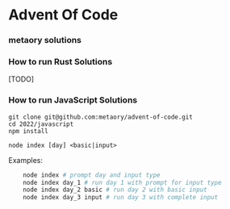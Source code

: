 # Advent Of Code

### metaory solutions

### How to run Rust Solutions

[TODO]

### How to run JavaScript Solutions

    git clone git@github.com:metaory/advent-of-code.git
    cd 2022/javascript
    npm install

    node index [day] <basic|input>

Examples:

```bash
    node index # prompt day and input type
    node index day_1 # run day 1 with prompt for input type
    node index day_2 basic # run day 2 with basic input
    node index day_3 input # run day 3 with complete input
```
